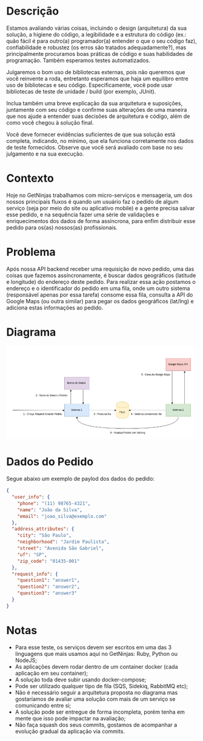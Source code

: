 # Descrição

Estamos avaliando várias coisas, incluindo o design (arquitetura) da sua solução, a higiene do código, a legibilidade e a estrutura do código (ex.: quão fácil é para outro(a) programador(a) entender o que o seu código faz), confiabilidade e robustez (os erros são tratados adequadamente?), mas principalmente procuramos boas práticas de código e suas habilidades de programação. Também esperamos testes automatizados.

Julgaremos o bom uso de bibliotecas externas, pois não queremos que você reinvente a roda, entretanto esperamos que haja um equilibro entre uso de bibliotecas e seu código. Especificamente, você pode usar bibliotecas de teste de unidade / build (por exemplo, JUnit). 

Inclua também uma breve explicação da sua arquitetura e suposições, juntamente com seu código e confirme suas alterações de uma maneira que nos ajude a entender suas decisões de arquitetura e código, além de como você chegou à solução final.

Você deve fornecer evidências suficientes de que sua solução está completa, indicando, no mínimo, que ela funciona corretamente nos dados de teste fornecidos. Observe que você será avaliado com base no seu julgamento e na sua execução.

# Contexto

Hoje no GetNinjas trabalhamos com micro-serviços e mensageria, um dos nossos principais fluxos é quando um usuário faz o pedido de algum serviço (seja por meio do site ou aplicativo mobile) e a gente precisa salvar esse pedido, e na sequência fazer uma série de validações e enriquecimentos dos dados de forma assíncrona, para enfim distribuir esse pedido para os(as) nossos(as) profissionais.

# Problema

Após nossa API backend receber uma requisição de novo pedido, uma das coisas que fazemos assíncronamente, é buscar dados geográficos (latitude e longitude) do endereço deste pedido. Para realizar essa ação postamos o endereço e o identificador do pedido em uma fila, onde um outro sistema (responsável apenas por essa tarefa) consome essa fila, consulta a API do Google Maps (ou outra similar) para pegar os dados geográficos (lat/lng) e adiciona estas informações ao pedido.

# Diagrama

![](diagrama.jpg)

# Dados do Pedido

Segue abaixo um exemplo de paylod dos dados do pedido:

```json
{
  "user_info": {
    "phone": "(11) 98765-4321",
    "name": "João da Silva",
    "email": "joao_silva@exemplo.com"
  },
  "address_attributes": {
    "city": "São Paulo",
    "neighborhood": "Jardim Paulista",
    "street": "Avenida São Gabriel",
    "uf": "SP",
    "zip_code": "01435-001"
  },
  "request_info": {
    "question1": "answer1",
    "question2": "answer2",
    "question3": "answer3"
  }
}
```

# Notas

- Para esse teste, os serviços devem ser escritos em uma das 3 linguagens que mais usamos aqui no GetNinjas: Ruby, Python ou NodeJS;
- As aplicações devem rodar dentro de um container docker (cada aplicação em seu container);
- A solução toda deve subir usando docker-compose;
- Pode ser utilizado qualquer tipo de fila (SQS, Sidekiq, RabbitMQ etc);
- Não é necessário seguir a arquitetura proposta no diagrama mas gostaríamos de avaliar uma solução com mais de um serviço se comunicando entre si;
- A solução pode ser entregue de forma incompleta, porém tenha em mente que isso pode impactar na avaliação;
- Não faça squash dos seus commits, gostamos de acompanhar a evolução gradual da aplicação via commits. 
